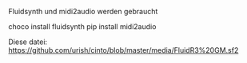 Fluidsynth und midi2audio werden gebraucht

choco install fluidsynth
pip install midi2audio

Diese datei:
https://github.com/urish/cinto/blob/master/media/FluidR3%20GM.sf2